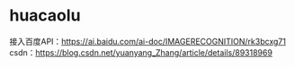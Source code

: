 # huacaolu
接入百度API：https://ai.baidu.com/ai-doc/IMAGERECOGNITION/rk3bcxg71
csdn：https://blog.csdn.net/yuanyang_Zhang/article/details/89318969
